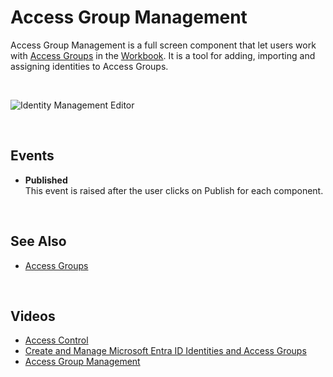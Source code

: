 # Access Group Management

Access Group Management is a full screen component  that let users work with [Access Groups](../../../accesscontrol/accessgroups.md) in the [Workbook](../../../workbooks.md).
It is a tool for adding, importing and assigning identities to Access Groups.

<br/>

![Identity Management Editor](https://profitbasedocs.blob.core.windows.net/images/AccessGwb.png)

<br/>

## Events

*	**Published**  
This event is raised after the user clicks on Publish for each component.


<br/>

## See Also  

* [Access Groups](../../../accesscontrol/accessgroups.md)

<br/>

## Videos

* [Access Control](../../../../videos/accesscontrol.md)
* [Create and Manage Microsoft Entra ID Identities and Access Groups](https://profitbasedocs.blob.core.windows.net/videos/Users%20and%20Permissions%20-%20Create%20and%20Manage%20Azure%20AD%20Users%20and%20User%20Groups.mp4)
* [Access Group Management](https://profitbasedocs.blob.core.windows.net/videos/Access%20Control%20-%20Access%20groups.mp4)

<br/>